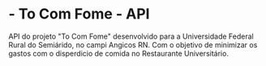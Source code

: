 # - To Com Fome - API
API do projeto "To Com Fome" desenvolvido para a Universidade Federal Rural do Semiárido, no campi Angicos RN. Com o objetivo de minimizar os gastos com o disperdicio de comida no Restaurante Universitário.
